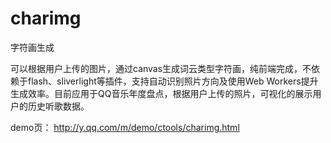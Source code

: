 # charimg
字符画生成

可以根据用户上传的图片，通过canvas生成词云类型字符画，纯前端完成，不依赖于flash、sliverlight等插件，支持自动识别照片方向及使用Web Workers提升生成效率。目前应用于QQ音乐年度盘点，根据用户上传的照片，可视化的展示用户的历史听歌数据。

demo页： http://y.qq.com/m/demo/ctools/charimg.html
